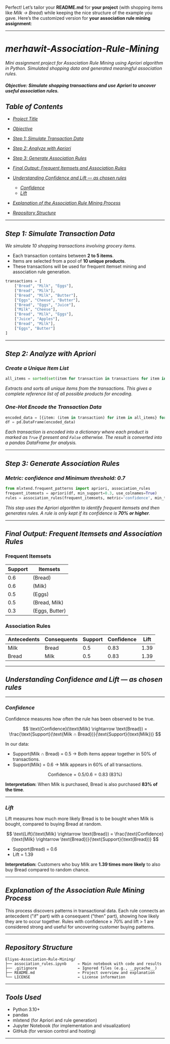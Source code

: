 Perfect! Let’s tailor your **README.md** for **your project** (with shopping items like *Milk → Bread*) while keeping the nice structure of the example you gave. Here’s the customized version for **your association rule mining assignment**:

---

# *merhawit-Association-Rule-Mining*

*Mini assignment project for Association Rule Mining using Apriori algorithm in Python. Simulated shopping data and generated meaningful association rules.*

#### *Objective: Simulate shopping transactions and use Apriori to uncover useful association rules.*

## *Table of Contents*

* [*Project Title*](#eliyas-association-rule-mining)
* [*Objective*](#objective-simulate-shopping-transactions-and-use-apriori-to-uncover-useful-association-rules)
* [*Step 1: Simulate Transaction Data*](#step-1-simulate-transaction-data)
* [*Step 2: Analyze with Apriori*](#step-2-analyze-with-apriori)
* [*Step 3: Generate Association Rules*](#step-3-generate-association-rules)
* [*Final Output: Frequent Itemsets and Association Rules*](#final-output-frequent-itemsets-and-association-rules)
* [*Understanding Confidence and Lift —  as chosen rules*](#understanding-confidence-and-lift--as-chosen-rules)

  * [*Confidence*](#confidence)
  * [*Lift*](#lift)
* [*Explanation of the Association Rule Mining Process*](#explanation-of-the-association-rule-mining-process)
* [*Repository Structure*](#repository-structure)

---

## *Step 1: Simulate Transaction Data*

*We simulate 10 shopping transactions involving grocery items.*

* Each transaction contains between **2 to 5 items**.
* Items are selected from a pool of **10 unique products**.
* These transactions will be used for frequent itemset mining and association rule generation.

```python
transactions = [
    ["Bread", "Milk", "Eggs"],
    ["Bread", "Milk"],
    ["Bread", "Milk", "Butter"],
    ["Eggs", "Cheese", "Butter"],
    ["Bread", "Eggs", "Juice"],
    ["Milk", "Cheese"],
    ["Bread", "Milk", "Eggs"],
    ["Juice", "Apples"],
    ["Bread", "Milk"],
    ["Eggs", "Butter"]
]
```

---

## *Step 2: Analyze with Apriori*

### *Create a Unique Item List*

```python
all_items = sorted(set(item for transaction in transactions for item in transaction))
```

*Extracts and sorts all unique items from the transactions. This gives a complete reference list of all possible products for encoding.*

### *One-Hot Encode the Transaction Data*

```python
encoded_data = [{item: (item in transaction) for item in all_items} for transaction in transactions]
df = pd.DataFrame(encoded_data)
```

*Each transaction is encoded into a dictionary where each product is marked as `True` if present and `False` otherwise. The result is converted into a pandas DataFrame for analysis.*

---

## *Step 3: Generate Association Rules*

### *Metric: confidence and Minimum threshold: 0.7*

```python
from mlxtend.frequent_patterns import apriori, association_rules
frequent_itemsets = apriori(df, min_support=0.3, use_colnames=True)
rules = association_rules(frequent_itemsets, metric='confidence', min_threshold=0.7)
```

*This step uses the Apriori algorithm to identify frequent itemsets and then generates rules. A rule is only kept if its confidence is **70% or higher**.*

---

## *Final Output: Frequent Itemsets and Association Rules*

### Frequent Itemsets

| Support | Itemsets       |
| ------- | -------------- |
| 0.6     | (Bread)        |
| 0.6     | (Milk)         |
| 0.5     | (Eggs)         |
| 0.5     | (Bread, Milk)  |
| 0.3     | (Eggs, Butter) |

### Association Rules

| Antecedents | Consequents | Support | Confidence | Lift |
| ----------- | ----------- | ------- | ---------- | ---- |
| Milk        | Bread       | 0.5     | 0.83       | 1.39 |
| Bread       | Milk        | 0.5     | 0.83       | 1.39 |

---

## *Understanding Confidence and Lift — as chosen rules*

---

### *Confidence*

Confidence measures how often the rule has been observed to be true.

$$
\text{Confidence}(\text{Milk} \rightarrow \text{Bread}) = \frac{\text{Support}(\text{Milk ∩ Bread})}{\text{Support}(\text{Milk})}
$$

In our data:

* Support(Milk ∩ Bread) = 0.5 → Both items appear together in 50% of transactions.
* Support(Milk) = 0.6 → Milk appears in 60% of all transactions.

$$
\text{Confidence} = 0.5 / 0.6 = 0.83 \ (83\%)
$$

**Interpretation:** When Milk is purchased, Bread is also purchased **83% of the time**.

---

### *Lift*

Lift measures how much more likely Bread is to be bought when Milk is bought, compared to buying Bread at random.

$$
\text{Lift}(\text{Milk} \rightarrow \text{Bread}) = \frac{\text{Confidence}(\text{Milk} \rightarrow \text{Bread})}{\text{Support}(\text{Bread})}
$$

* Support(Bread) = 0.6
* Lift = 1.39

**Interpretation:**
Customers who buy Milk are **1.39 times more likely** to also buy Bread compared to random chance.

---

## *Explanation of the Association Rule Mining Process*

This process discovers patterns in transactional data. Each rule connects an antecedent ("if" part) with a consequent ("then" part), showing how likely they are to occur together. Rules with confidence ≥ 70% and lift > 1 are considered strong and useful for uncovering customer buying patterns.

---

## *Repository Structure*

```plaintext
Eliyas-Association-Rule-Mining/
├── association_rules.ipynb     ← Main notebook with code and results
├── .gitignore                  ← Ignored files (e.g., __pycache__)
├── README.md                   ← Project overview and explanation
└── LICENSE                     ← License information
```

---

## *Tools Used*

* Python 3.10+
* pandas
* mlxtend (for Apriori and rule generation)
* Jupyter Notebook (for implementation and visualization)
* GitHub (for version control and hosting)

---

